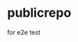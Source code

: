 # publicrepo
for e2e test




















































































































































































































































































































































































































































































































































































































































































































































































